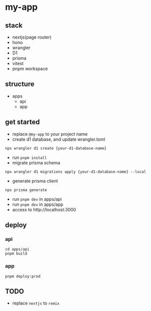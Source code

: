 # my-app

## stack

- nextjs(page router)
- hono
- wrangler
- D1
- prisma
- vitest
- pnpm workspace

## structure

- apps
  - api
  - app

## get started

- replace `@my-app` to your project name
- create d1 database, and update wrangler.toml

```
npx wrangler d1 create {your-d1-database-name}
```

- run `pnpm install`
- migrate prisma schema

```
npx wrangler d1 migrations apply {your-d1-database-name} --local
```

- generate prisma client

```
npx prisma generate
```

- run `pnpm dev` in apps/api
- run `pnpm dev` in apps/app
- access to http://localhost:3000

## deploy

### api

```
cd apps/api
pnpm build
```

### app

```
pnpm deploy:prod
```

## TODO

- replace `nextjs` to `remix`
